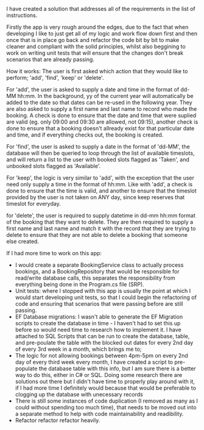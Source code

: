 I have created a solution that addresses all of the requirements in the list of instructions.

Firstly the app is very rough around the edges, due to the fact that when developing I like to just get all of my
logic and work flow down first and then once that is in place go back and refactor the code bit by bit 
to make cleaner and compliant with the solid principles, whilst also beggining to work on writing unit 
tests that will ensure that the changes don't break scenarios that are already passing. 

How it works:
The user is first asked which action that they would like to perform; 'add', 'find', 'keep' or 'delete'.

For 'add', the user is asked to supply a date and time in the format of dd-MM hh:mm. In the background, yy 
of the current year will automatically be added to the date so that dates can be re-used in the following 
year. They are also asked to supply a first name and last name to record who made the booking.
A check is done to ensure that the date and time that were suplied are valid (eg. only 09:00 and 09:30 
are allowed, not 09:15), another check is done to ensure that a booking doesn't allready exist for that 
particular date and time, and if everything checks out, the booking is created.

For 'find', the user is asked to supply a date in the format of 'dd-MM', the database will then be queried 
to loop through the list of available timeslots, and will return a list to the user with booked slots flagged 
as 'Taken', and unbooked slots flagged as 'Available'.

For 'keep', the logic is very similar to 'add', with the exception that the user need only supply a time in the 
format of hh:mm. Like with 'add', a check is done to ensure that the time is valid, and another to ensure that 
the timeslot provided by the user is not taken on ANY day, since keep reserves that timeslot for everyday.

for 'delete', the user is required to supply datetime in dd-mm hh:mm format of the booking that they want to 
delete. They are then required to supply a first name and last name and match it with the record that they 
are trying to delete to ensure that they are not able to delete a booking that someone else created.

If I had more time to work on this app: 
- I would create a separate BookingService class to actually process bookings, and a BookingRepository 
  that would be responsible for read/write database calls, this separates the responsibility from 
  everything being done in the Program.cs file (SRP).
- Unit tests: where I stopped with this app is usually the point at which I would start developing unit
  tests, so that I could begin the refactoring of code and ensuring that scenarios that were passing 
  before are still passing.
- EF Database migrations: I wasn't able to generate the EF Migration scripts to create the database in
  time - I haven't had to set this up before so would need time to research how to implement it. 
  I have attached to SQL Scripts that can be run to create the database, table, and pre-poulate the 
  table with the blocked out dates for every 2nd day of every 3rd week in a month, which brings me to;
- The logic for not allowing bookings between 4pm-5pm on every 2nd day of every third week every month,
  I have created a script to pre-populate the database table with this info, but I am sure there is a 
  better way to do this, either in C# or SQL. Doing some research there are solutions 
  out there but I didn't have time to properly play around with it, if I had more time I definitely would
  because that would be preferable to clogging up the database with unecessary records
- There is still some instances of code duplication (I removed as many as I could without spending too much time), 
  that needs to be moved out into a separate method to help with code maintainability and readibility.
- Refactor refactor refactor heavily.
